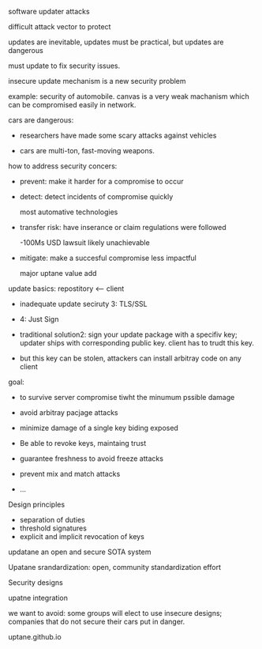 software updater attacks

difficult attack vector to protect

updates are inevitable, updates must be practical, but updates are dangerous



must update to fix security issues.

insecure update mechanism is a new security problem



example: security of automobile. canvas is a very weak machanism which can be compromised easily in network. 

cars are dangerous:

- researchers have made some scary attacks against vehicles

- cars are multi-ton, fast-moving weapons.



how to address security concers:

- prevent: make it harder for a compromise to occur

- detect: detect incidents of compromise quickly

  most automative technologies

- transfer risk: have inserance or claim regulations were followed

  -100Ms USD lawsuit likely unachievable

- mitigate: make a succesful compromise less impactful

  major uptane value add



update basics: repostitory <-- client



- inadequate update seciruty 3: TLS/SSL

-  4: Just Sign
  - traditional solution2: sign your update package with a specifiv key; updater ships with corresponding public key. client has to trudt this key. 
  - but this key can be stolen, attackers can install arbitray code on any client

goal: 

- to survive server compromise tiwht the minumum pssible damage

-  avoid arbitray pacjage attacks

-  minimize damage of a single key biding exposed

- Be able to revoke keys, maintaing trust

-  guarantee freshness to avoid freeze attacks

-  prevent mix and match attacks

- ...



Design principles 

- separation of duties
- threshold signatures
- explicit and implicit revocation of keys



updatane an open and secure SOTA system

Upatane srandardization: open, community standardization effort

Security designs

upatne integration



we want to avoid: some groups will elect to use insecure designs; companies that do not secure their cars put in danger.



uptane.github.io